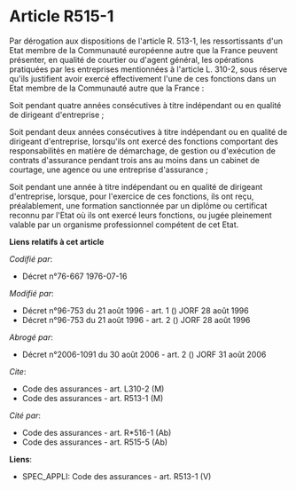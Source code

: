 # Article R515-1

Par dérogation aux dispositions de l'article R. 513-1, les ressortissants d'un Etat membre de la Communauté européenne autre
que la France peuvent présenter, en qualité de courtier ou d'agent général, les opérations pratiquées par les entreprises
mentionnées à l'article L. 310-2, sous réserve qu'ils justifient avoir exercé effectivement l'une de ces fonctions dans un
Etat membre de la Communauté autre que la France :

Soit pendant quatre années consécutives à titre indépendant ou en qualité de dirigeant d'entreprise ;

Soit pendant deux années consécutives à titre indépendant ou en qualité de dirigeant d'entreprise, lorsqu'ils ont exercé des
fonctions comportant des responsabilités en matière de démarchage, de gestion ou d'exécution de contrats d'assurance pendant
trois ans au moins dans un cabinet de courtage, une agence ou une entreprise d'assurance ;

Soit pendant une année à titre indépendant ou en qualité de dirigeant d'entreprise, lorsque, pour l'exercice de ces
fonctions, ils ont reçu, préalablement, une formation sanctionnée par un diplôme ou certificat reconnu par l'Etat où ils ont
exercé leurs fonctions, ou jugée pleinement valable par un organisme professionnel compétent de cet Etat.

**Liens relatifs à cet article**

_Codifié par_:

  - Décret n°76-667 1976-07-16

_Modifié par_:

  - Décret n°96-753 du 21 août 1996 - art. 1 () JORF 28 août 1996
  - Décret n°96-753 du 21 août 1996 - art. 2 () JORF 28 août 1996

_Abrogé par_:

  - Décret n°2006-1091 du 30 août 2006 - art. 2 () JORF 31 août 2006

_Cite_:

  - Code des assurances - art. L310-2 (M)
  - Code des assurances - art. R513-1 (M)

_Cité par_:

  - Code des assurances - art. R*516-1 (Ab)
  - Code des assurances - art. R515-5 (Ab)

**Liens**:

  - SPEC_APPLI: Code des assurances - art. R513-1 (V)
